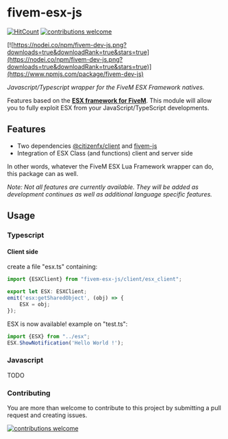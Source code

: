 # fivem-esx-js

[![HitCount](http://hits.dwyl.io/GiroudMathias/fivem-esx-js.svg)](http://hits.dwyl.io/GiroudMathias/fivem-esx-js)
[![contributions welcome](https://img.shields.io/badge/contributions-welcome-brightgreen.svg?style=flat)](https://github.com/GiroudMathias/fivem-esx-js/issues)

[![https://nodei.co/npm/fivem-dev-js.png?downloads=true&downloadRank=true&stars=true](https://nodei.co/npm/fivem-dev-js.png?downloads=true&downloadRank=true&stars=true)](https://www.npmjs.com/package/fivem-dev-js)

_Javascript/Typescript wrapper for the FiveM ESX Framework natives._

Features based on the [**ESX framework for FiveM**](https://esx-org.github.io/). This module will allow you to fully exploit ESX from your JavaScript/TypeScript developments.
## Features

- Two dependencies [@citizenfx/client](https://www.npmjs.com/package/@citizenfx/client) and [fivem-js](https://www.npmjs.com/package/fivem-js)
- Integration of ESX Class (and functions) client and server side

In other words, whatever the FiveM ESX Lua Framework wrapper can do, this package can as well.

_Note: Not all features are currently available. They will be added as development continues as well as additional language specific features._

## Usage

### Typescript
#### Client side
create a file "esx.ts" containing:
```typescript
import {ESXClient} from "fivem-esx-js/client/esx_client";

export let ESX: ESXClient;
emit('esx:getSharedObject', (obj) => {
    ESX = obj;
});
```
ESX is now available! example on "test.ts":
```typescript
import {ESX} from "../esx";
ESX.ShowNotification('Hello World !');
```

### Javascript
TODO

### Contributing

You are more than welcome to contribute to this project by submitting a pull request and creating issues.

[![contributions welcome](https://img.shields.io/badge/contributions-welcome-brightgreen.svg?style=flat)](https://github.com/GiroudMathias/fivem-esx-js/issues)

